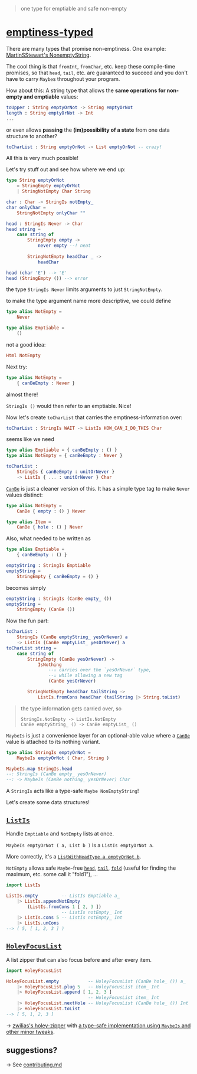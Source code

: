 > one type for emptiable and safe non-empty

# [emptiness-typed](https://package.elm-lang.org/packages/lue-bird/elm-emptiness-typed/latest/)

There are many types that promise non-emptiness. One example: [MartinSStewart's NonemptyString](https://dark.elm.dmy.fr/packages/MartinSStewart/elm-nonempty-string/latest/).

The cool thing is that `fromInt`, `fromChar`, etc. keep these compile-time promises, so that `head`, `tail`, etc. are guaranteed to succeed and you don't have to carry `Maybe`s throughout your program.

How about this: A string type that allows the **same operations for non-empty and emptiable** values:

```elm
toUpper : String emptyOrNot -> String emptyOrNot
length : String emptyOrNot -> Int
...
```
or even allows **passing** the **(im)possibility of a state** from one data structure to another?
```elm
toCharList : String emptyOrNot -> List emptyOrNot -- crazy!
```

All this is very much possible!

Let's try stuff out and see how where we end up:

```elm
type String emptyOrNot
    = StringEmpty emptyOrNot
    | StringNotEmpty Char String

char : Char -> StringIs notEmpty_
char onlyChar =
    StringNotEmpty onlyChar ""

head : StringIs Never -> Char
head string =
    case string of
        StringEmpty empty ->
            never empty --! neat
        
        StringNotEmpty headChar _ ->
            headChar

head (char 'E') --> 'E'
head (StringEmpty ()) --> error
```

the type `StringIs Never` limits arguments to just `StringNotEmpty`.

to make the type argument name more descriptive, we could define

```elm
type alias NotEmpty =
    Never

type alias Emptiable =
    ()
```

not a good idea:

```elm
Html NotEmpty
```

Next try:

```elm
type alias NotEmpty =
    { canBeEmpty : Never }
```

almost there!

`StringIs ()` would then refer to an emptiable. Nice!

Now let's create `toCharList` that carries the emptiness-information over:

```elm
toCharList : StringIs WAIT -> ListIs HOW_CAN_I_DO_THIS Char
```

seems like we need

```elm
type alias Emptiable = { canBeEmpty : () }
type alias NotEmpty = { canBeEmpty : Never }

toCharList :
    StringIs { canBeEmpty : unitOrNever }
    -> ListIs { ... : unitOrNever } Char
```

[`CanBe`](#MaybeIs#CanBe) is just a cleaner version of this.
It has a simple type tag to make `Never` values distinct:

```elm
type alias NotEmpty =
    CanBe { empty : () } Never

type alias Item =
    CanBe { hole : () } Never
```

Also, what needed to be written as

```elm
type alias Emptiable =
    { canBeEmpty : () }

emptyString : StringIs Emptiable
emptyString =
    StringEmpty { canBeEmpty = () }
```

becomes simply

```elm
emptyString : StringIs (CanBe empty_ ())
emptyString =
    StringEmpty (CanBe ())
```

Now the fun part:

```elm
toCharList :
    StringIs (CanBe emptyString_ yesOrNever) a
    -> ListIs (CanBe emptyList_ yesOrNever) a
toCharList string =
    case string of
        StringEmpty (CanBe yesOrNever) ->
            IsNothing
                --↓ carries over the `yesOrNever` type,
                --↓ while allowing a new tag
                (CanBe yesOrNever)

        StringNotEmpty headChar tailString ->
            ListIs.fromCons headChar (tailString |> String.toList)
```

> the type information gets carried over, so
>
>     StringIs.NotEmpty -> ListIs.NotEmpty
>     CanBe emptyString_ () -> CanBe emptyList_ ()

`MaybeIs` is just a convenience layer for an optional-able value
where a [`CanBe`](MaybeIs#CanBe) value is attached to its nothing variant.

```elm
type alias StringIs emptyOrNot =
    MaybeIs emptyOrNot ( Char, String )

MaybeIs.map StringIs.head
--: StringIs (CanBe empty_ yesOrNever)
--: -> MaybeIs (CanBe nothing_ yesOrNever) Char
```

A `StringIs` acts like a type-safe `Maybe NonEmptyString`!

Let's create some data structures!

## [`ListIs`](ListIs)

Handle `Emptiable` and `NotEmpty` lists at once.

`MaybeIs emptyOrNot ( a, List b )` is a `ListIs emptyOrNot a`.

More correctly, it's a [`ListWithHeadType a emptyOrNot b`](ListIs#ListWithHeadType).

`NotEmpty` allows safe `Maybe`-free [`head`](ListIs#head), [`tail`](ListIs#tail), [`fold`](ListIs#fold) (useful for finding the maximum, etc. some call it "fold1"), ...

```elm
import ListIs

ListIs.empty         -- ListIs Emptiable a_
    |> ListIs.appendNotEmpty
        (ListIs.fromCons 1 [ 2, 3 ])
                     -- ListIs notEmpty_ Int
    |> ListIs.cons 5 -- ListIs notEmpty_ Int
    |> ListIs.unCons
--> ( 5, [ 1, 2, 3 ] )
```

## [`HoleyFocusList`](HoleyFocusList)

A list zipper that can also focus before and after every item.

```elm
import HoleyFocusList

HoleyFocusList.empty           -- HoleyFocusList (CanBe hole_ ()) a_
    |> HoleyFocusList.plug 5   -- HoleyFocusList item_ Int
    |> HoleyFocusList.append [ 1, 2, 3 ]
                               -- HoleyFocusList item_ Int
    |> HoleyFocusList.nextHole -- HoleyFocusList (CanBe hole_ ()) Int
    |> HoleyFocusList.toList
--> [ 5, 1, 2, 3 ]
```

→ [zwilias's holey-zipper](https://package.elm-lang.org/packages/zwilias/elm-holey-zipper/latest) with [a type-safe implementation using `MaybeIs` and other minor tweaks](https://github.com/lue-bird/elm-emptiness-typed/blob/master/changes.md).

## suggestions?
→ See [contributing.md](https://github.com/lue-bird/elm-emptiness-typed/blob/master/contributing.md)
